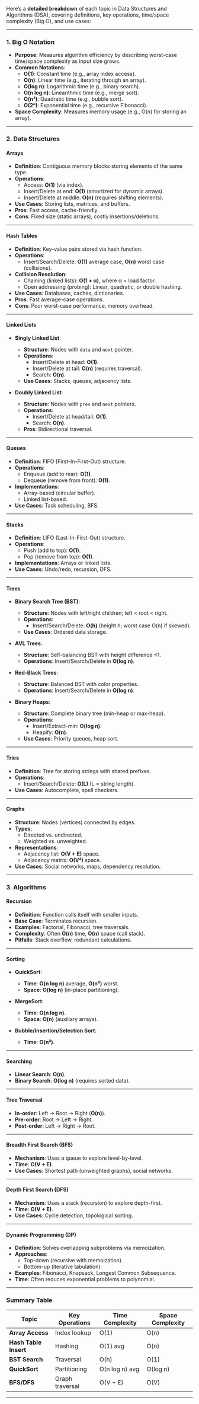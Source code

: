Here’s a **detailed breakdown** of each topic in Data Structures and Algorithms (DSA), covering definitions, key operations, time/space complexity (Big O), and use cases:

---

### **1. Big O Notation**  
- **Purpose**: Measures algorithm efficiency by describing worst-case time/space complexity as input size grows.  
- **Common Notations**:  
  - **O(1)**: Constant time (e.g., array index access).  
  - **O(n)**: Linear time (e.g., iterating through an array).  
  - **O(log n)**: Logarithmic time (e.g., binary search).  
  - **O(n log n)**: Linearithmic time (e.g., merge sort).  
  - **O(n²)**: Quadratic time (e.g., bubble sort).  
  - **O(2ⁿ)**: Exponential time (e.g., recursive Fibonacci).  
- **Space Complexity**: Measures memory usage (e.g., O(n) for storing an array).  

---

### **2. Data Structures**  

#### **Arrays**  
- **Definition**: Contiguous memory blocks storing elements of the same type.  
- **Operations**:  
  - Access: **O(1)** (via index).  
  - Insert/Delete at end: **O(1)** (amortized for dynamic arrays).  
  - Insert/Delete at middle: **O(n)** (requires shifting elements).  
- **Use Cases**: Storing lists, matrices, and buffers.  
- **Pros**: Fast access, cache-friendly.  
- **Cons**: Fixed size (static arrays), costly insertions/deletions.  

---

#### **Hash Tables**  
- **Definition**: Key-value pairs stored via hash function.  
- **Operations**:  
  - Insert/Search/Delete: **O(1)** average case, **O(n)** worst case (collisions).  
- **Collision Resolution**:  
  - Chaining (linked lists): **O(1 + α)**, where α = load factor.  
  - Open addressing (probing): Linear, quadratic, or double hashing.  
- **Use Cases**: Databases, caches, dictionaries.  
- **Pros**: Fast average-case operations.  
- **Cons**: Poor worst-case performance, memory overhead.  

---

#### **Linked Lists**  
- **Singly Linked List**:  
  - **Structure**: Nodes with `data` and `next` pointer.  
  - **Operations**:  
    - Insert/Delete at head: **O(1)**.  
    - Insert/Delete at tail: **O(n)** (requires traversal).  
    - Search: **O(n)**.  
  - **Use Cases**: Stacks, queues, adjacency lists.  

- **Doubly Linked List**:  
  - **Structure**: Nodes with `prev` and `next` pointers.  
  - **Operations**:  
    - Insert/Delete at head/tail: **O(1)**.  
    - Search: **O(n)**.  
  - **Pros**: Bidirectional traversal.  

---

#### **Queues**  
- **Definition**: FIFO (First-In-First-Out) structure.  
- **Operations**:  
  - Enqueue (add to rear): **O(1)**.  
  - Dequeue (remove from front): **O(1)**.  
- **Implementations**:  
  - Array-based (circular buffer).  
  - Linked list-based.  
- **Use Cases**: Task scheduling, BFS.  

---

#### **Stacks**  
- **Definition**: LIFO (Last-In-First-Out) structure.  
- **Operations**:  
  - Push (add to top): **O(1)**.  
  - Pop (remove from top): **O(1)**.  
- **Implementations**: Arrays or linked lists.  
- **Use Cases**: Undo/redo, recursion, DFS.  

---

#### **Trees**  
- **Binary Search Tree (BST)**:  
  - **Structure**: Nodes with left/right children; left < root < right.  
  - **Operations**:  
    - Insert/Search/Delete: **O(h)** (height h; worst case O(n) if skewed).  
  - **Use Cases**: Ordered data storage.  

- **AVL Trees**:  
  - **Structure**: Self-balancing BST with height difference ≤1.  
  - **Operations**: Insert/Search/Delete in **O(log n)**.  

- **Red-Black Trees**:  
  - **Structure**: Balanced BST with color properties.  
  - **Operations**: Insert/Search/Delete in **O(log n)**.  

- **Binary Heaps**:  
  - **Structure**: Complete binary tree (min-heap or max-heap).  
  - **Operations**:  
    - Insert/Extract-min: **O(log n)**.  
    - Heapify: **O(n)**.  
  - **Use Cases**: Priority queues, heap sort.  

---

#### **Tries**  
- **Definition**: Tree for storing strings with shared prefixes.  
- **Operations**:  
  - Insert/Search/Delete: **O(L)** (L = string length).  
- **Use Cases**: Autocomplete, spell checkers.  

---

#### **Graphs**  
- **Structure**: Nodes (vertices) connected by edges.  
- **Types**:  
  - Directed vs. undirected.  
  - Weighted vs. unweighted.  
- **Representations**:  
  - Adjacency list: **O(V + E)** space.  
  - Adjacency matrix: **O(V²)** space.  
- **Use Cases**: Social networks, maps, dependency resolution.  

---

### **3. Algorithms**  

#### **Recursion**  
- **Definition**: Function calls itself with smaller inputs.  
- **Base Case**: Terminates recursion.  
- **Examples**: Factorial, Fibonacci, tree traversals.  
- **Complexity**: Often **O(n)** time, **O(n)** space (call stack).  
- **Pitfalls**: Stack overflow, redundant calculations.  

---

#### **Sorting**  
- **QuickSort**:  
  - **Time**: **O(n log n)** average, **O(n²)** worst.  
  - **Space**: **O(log n)** (in-place partitioning).  

- **MergeSort**:  
  - **Time**: **O(n log n)**.  
  - **Space**: **O(n)** (auxiliary arrays).  

- **Bubble/Insertion/Selection Sort**:  
  - **Time**: **O(n²)**.  

---

#### **Searching**  
- **Linear Search**: **O(n)**.  
- **Binary Search**: **O(log n)** (requires sorted data).  

---

#### **Tree Traversal**  
- **In-order**: Left → Root → Right (**O(n)**).  
- **Pre-order**: Root → Left → Right.  
- **Post-order**: Left → Right → Root.  

---

#### **Breadth First Search (BFS)**  
- **Mechanism**: Uses a queue to explore level-by-level.  
- **Time**: **O(V + E)**.  
- **Use Cases**: Shortest path (unweighted graphs), social networks.  

---

#### **Depth First Search (DFS)**  
- **Mechanism**: Uses a stack (recursion) to explore depth-first.  
- **Time**: **O(V + E)**.  
- **Use Cases**: Cycle detection, topological sorting.  

---

#### **Dynamic Programming (DP)**  
- **Definition**: Solves overlapping subproblems via memoization.  
- **Approaches**:  
  - Top-down (recursive with memoization).  
  - Bottom-up (iterative tabulation).  
- **Examples**: Fibonacci, Knapsack, Longest Common Subsequence.  
- **Time**: Often reduces exponential problems to polynomial.  

---

### **Summary Table**  
| **Topic**                | **Key Operations**         | **Time Complexity**       | **Space Complexity** |  
|--------------------------|----------------------------|----------------------------|-----------------------|  
| **Array Access**          | Index lookup               | O(1)                       | O(n)                  |  
| **Hash Table Insert**     | Hashing                    | O(1) avg                   | O(n)                  |  
| **BST Search**            | Traversal                  | O(h)                       | O(1)                  |  
| **QuickSort**             | Partitioning               | O(n log n) avg             | O(log n)              |  
| **BFS/DFS**               | Graph traversal            | O(V + E)                   | O(V)                  |  

---
